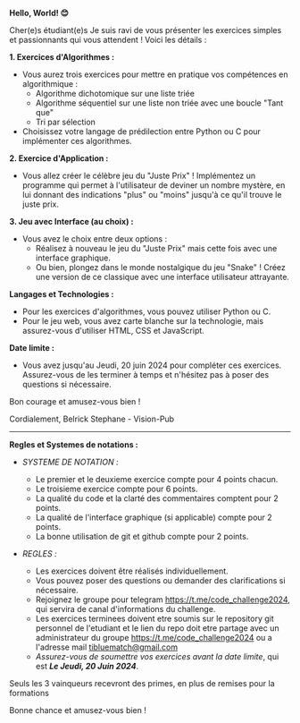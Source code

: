 

**Hello, World! 😊**

Cher(e)s étudiant(e)s Je suis ravi de vous présenter les exercices simples et passionnants qui vous attendent ! Voici les détails :

**1. Exercices d'Algorithmes :**
- Vous aurez trois exercices pour mettre en pratique vos compétences en algorithmique :
  - Algorithme dichotomique sur une liste triée
  - Algorithme séquentiel sur une liste non triée avec une boucle "Tant que"
  - Tri par sélection
- Choisissez votre langage de prédilection entre Python ou C pour implémenter ces algorithmes.

**2. Exercice d'Application :**
- Vous allez créer le célèbre jeu du "Juste Prix" ! Implémentez un programme qui permet à l'utilisateur de deviner un nombre mystère, en lui donnant des indications "plus" ou "moins" jusqu'à ce qu'il trouve le juste prix.

**3. Jeu avec Interface (au choix) :**
- Vous avez le choix entre deux options :
  - Réalisez à nouveau le jeu du "Juste Prix" mais cette fois avec une interface graphique.
  - Ou bien, plongez dans le monde nostalgique du jeu "Snake" ! Créez une version de ce classique avec une interface utilisateur attrayante.

**Langages et Technologies :**
- Pour les exercices d'algorithmes, vous pouvez utiliser Python ou C.
- Pour le jeu web, vous avez carte blanche sur la technologie, mais assurez-vous d'utiliser HTML, CSS et JavaScript.

**Date limite :**
- Vous avez jusqu'au Jeudi, 20 juin 2024 pour compléter ces exercices. Assurez-vous de les terminer à temps et n'hésitez pas à poser des questions si nécessaire.

Bon courage et amusez-vous bien !

Cordialement,
Belrick Stephane - Vision-Pub

--- 

**Regles et Systemes de notations :**

* *SYSTEME DE NOTATION :*
    - Le premier et le deuxieme exercice compte pour 4 points chacun.
    - Le troisieme exercice compte pour 6 points.
    - La qualité du code et la clarté des commentaires comptent pour 2 points.
    - La qualité de l'interface graphique (si applicable) compte pour 2 points.
    - La bonne utilisation de git et github compte pour 2 points.

* *REGLES :*
    - Les exercices doivent être réalisés individuellement.
    - Vous pouvez poser des questions ou demander des clarifications si nécessaire.
    - Rejoignez le groupe pour telegram https://t.me/code_challenge2024, qui servira de canal d'informations du challenge.
    - Les exercices terminees doivent etre soumis sur le repository git personnel de l'etudiant et le lien du repo doit etre partage avec un administrateur du groupe https://t.me/code_challenge2024 ou a l'adresse mail tibluematch@gmail.com
    - *Assurez-vous de soumettre vos exercices avant la date limite*, qui est _**Le Jeudi, 20 Juin 2024**_.

Seuls les 3 vainqueurs recevront des primes, en plus de remises pour la formations 
 
Bonne chance et amusez-vous bien !
